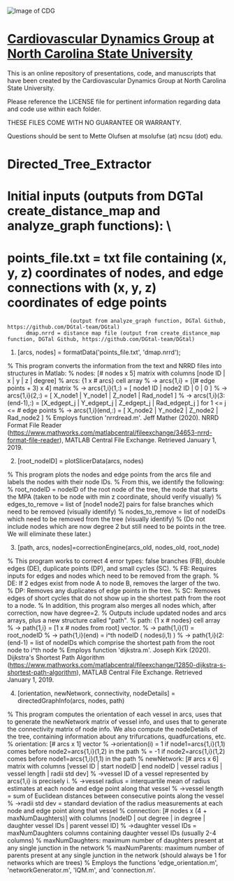 ![Image of CDG](https://wp.math.ncsu.edu/cdg/wp-content/uploads/sites/3/2019/07/CDG_new-3-768x169.png)
# [Cardiovascular Dynamics Group](https://wp.math.ncsu.edu/cdg/) at [North Carolina State University](https://math.sciences.ncsu.edu/)

This is an online repository of presentations, code, and manuscripts that have been created by the Cardiovascular Dynamics Group at North Carolina State University.


Please reference the LICENSE file for pertinent information regarding data and code use within each folder. 

THESE FILES COME WITH NO GUARANTEE OR WARRANTY.

Questions should be sent to Mette Olufsen at msolufse (at) ncsu (dot) edu.


# Directed_Tree_Extractor
# Initial inputs (outputs from DGTal create_distance_map and analyze_graph functions): \\
#		  points_file.txt = txt file containing (x, y, z) coordinates of nodes, and edge connections with (x, y, z) coordinates of edge points 
                        (output from analyze_graph function, DGTal Github, https://github.com/DGtal-team/DGtal)
		  dmap.nrrd = distance map file (output from create_distance_map function, DGTal Github, https://github.com/DGtal-team/DGtal)

1) [arcs, nodes] = formatData('points_file.txt', 'dmap.nrrd');

% This program converts the information from the text and NRRD files into structures in Matlab:
% nodes: [# nodes x 5] matrix with columns [node ID | x | y | z | degree]
% arcs: {1 x # arcs} cell array
% 	-> arcs{1,i} = [(# edge points + 3) x 4] matrix
%		-> arcs{1,i}(1,:) 	  = 	  [  node1 ID |   node2 ID |       0      |        0      ]
%		-> arcs{1,i}(2,:) 	  = 	  [  X_node1  |   Y_node1  |    Z_node1   |   Rad_node1   ]
%		-> arcs{1,i}(3:(end-1),:) = [X_edgept_j | Y_edgept_j |  Z_edgept_j  |  Rad_edgept_j ] for 1 <= j <= # edge points
%		-> arcs{1,i}(end,:)   	=  	[  X_node2  |   Y_node2  |    Z_node2   |   Rad_node2   ]
% Employs function 'nrrdread.m'. Jeff Mather (2020). NRRD Format File Reader (https://www.mathworks.com/matlabcentral/fileexchange/34653-nrrd-format-file-reader), MATLAB Central File Exchange. Retrieved January 1, 2019.

2) [root_nodeID] = plotSlicerData(arcs, nodes)

% This program plots the nodes and edge points from the arcs file and labels the nodes with their node IDs.
% From this, we identify the following:
% root_nodeID = nodeID of the root node of the tree, the node that starts the MPA (taken to be node with min z coordinate, should verify visually)
% edges_to_remove = list of [node1 node2] pairs for false branches which need to be removed (visually identify)
% nodes_to_remove = list of nodeIDs which need to be removed from the tree (visually identify)
%			(Do not include nodes which are now degree 2 but still need to be points in the tree. We will eliminate these later.)

3) [path, arcs, nodes]=correctionEngine(arcs_old, nodes_old, root_node)

% This program works to correct 4 error types: false branches (FB), double edges (DE), duplicate points (DP), and small cycles (SC).
% FB: Requires inputs for edges and nodes which need to be removed from the graph.
% DE: If 2 edges exist from node A to node B, removes the larger of the two.
% DP: Removes any duplicates of edge points in the tree.
% SC: Removes edges of short cycles that do not show up in the shortest path from the root to a node.
% In addition, this program also merges all nodes which, after correction, now have degree=2.
% Outputs include updated nodes and arcs arrays, plus a new structure called "path".
% path: {1 x # nodes} cell array
% 	-> path{1,i} = [1 x # nodes from root] vector. 
%		-> path{1,i}(1) = root_nodeID
%		-> path{1,i}(end) = i^th nodeID ( nodes(i,1) )
%		-> path{1,i}(2:(end-1) = list of nodeIDs which comprise the shortest path from the root node to i^th node
% Employs function 'dijkstra.m'. Joseph Kirk (2020). Dijkstra's Shortest Path Algorithm (https://www.mathworks.com/matlabcentral/fileexchange/12850-dijkstra-s-shortest-path-algorithm), MATLAB Central File Exchange. Retrieved January 1, 2019.

4) [orientation, newNetwork, connectivity, nodeDetails] = directedGraphInfo(arcs, nodes, path)

% This program computes the orientation of each vessel in arcs, uses that to generate the newNetwork matrix of vessel info, and uses that to generate the connectivity matrix of node info. We also compute the nodeDetails of the tree, containing information about any trifurcations, quadfurcations, etc.
% orientation: [# arcs x 1] vector
%		->orientation(i) = 1 if node1=arcs{1,i}(1,1) comes before node2=arcs{1,i}(1,2) in the path
%				   = -1 if node2=arcs{1,i}(1,2) comes before node1=arcs{1,i}(1,1) in the path
% newNetwork: [# arcs x 6] matrix with columns [vessel ID | start nodeID | end nodeID | vessel radius | vessel length | radii std dev]
% 		->vessel ID of a vessel represented by arcs{1,i} is precisely i.
%		->vessel radius = interquartile mean of radius estimates at each node and edge point along that vessel
%		->vessel length = sum of Euclidean distances between consecutive points along the vessel
%		->radii std dev = standard deviation of the radius measurements at each node and edge point along that vessel
% connection: [# nodes x (4 + maxNumDaughters)] with columns [nodeID | out degree | in degree | daughter vessel IDs | parent vessel ID]
% 		->daughter vessel IDs = maxNumDaughters columns containing daughter vessel IDs (usually 2-4 columns)
% maxNumDaughters: maximum number of daughters present at any single junction in the network
% maxNumParents: maximum number of parents present at any single junction in the network (should always be 1 for networks which are trees)
% Employs the functions 'edge_orientation.m', 'networkGenerator.m', 'IQM.m', and 'connection.m'.

